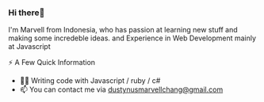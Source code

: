 ### Hi there👋

I'm Marvell from Indonesia, who has passion at learning new stuff and making some incredeble ideas. and Experience in Web Development mainly at Javascript 

⚡️ A Few Quick Information

- 🧑‍💻 Writing code with Javascript / ruby / c#
- 📫 You can contact me via dustynusmarvellchang@gmail.com
